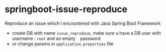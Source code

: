 # springboot-issue-reproduce
Reproduce an issue which I encountered with Java Spring Boot Framework

- create DB with name `issue_reproduce`, make sure u have a DB user with username : `root` and an empty ` `  password 
- or change params in `application.properties` file
